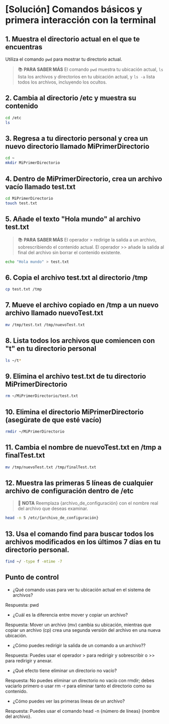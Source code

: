 # [Solución] Comandos básicos y primera interacción con la terminal

## 1. Muestra el directorio actual en el que te encuentras

Utiliza el comando `pwd` para mostrar tu directorio actual.

> :books: **PARA SABER MÁS**
> El comando `pwd` muestra tu ubicación actual, `ls` lista los archivos y directorios en tu ubicación actual, y `ls -a` lista todos los archivos, incluyendo los ocultos.

## 2. Cambia al directorio /etc y muestra su contenido

~~~sh
cd /etc
ls
~~~

## 3. Regresa a tu directorio personal y crea un nuevo directorio llamado MiPrimerDirectorio

~~~sh
cd ~
mkdir MiPrimerDirectorio
~~~

## 4. Dentro de MiPrimerDirectorio, crea un archivo vacío llamado test.txt

~~~sh
cd MiPrimerDirectorio
touch test.txt
~~~

## 5. Añade el texto "Hola mundo" al archivo test.txt

> :books: **PARA SABER MÁS**
> El operador > redirige la salida a un archivo, sobrescribiendo el contenido actual. El operador >> añade la salida al final del archivo sin borrar el contenido existente.

~~~sh
echo "Hola mundo" > test.txt
~~~

## 6. Copia el archivo test.txt al directorio /tmp

~~~sh
cp test.txt /tmp
~~~

## 7. Mueve el archivo copiado en /tmp a un nuevo archivo llamado nuevoTest.txt

~~~sh
mv /tmp/test.txt /tmp/nuevoTest.txt
~~~

## 8. Lista todos los archivos que comiencen con "t" en tu directorio personal

~~~sh
ls ~/t*
~~~

## 9. Elimina el archivo test.txt de tu directorio MiPrimerDirectorio

~~~sh
rm ~/MiPrimerDirectorio/test.txt
~~~

## 10. Elimina el directorio MiPrimerDirectorio (asegúrate de que esté vacío)

~~~sh
rmdir ~/MiPrimerDirectorio
~~~

## 11. Cambia el nombre de nuevoTest.txt en /tmp a finalTest.txt

~~~sh
mv /tmp/nuevoTest.txt /tmp/finalTest.txt
~~~

## 12. Muestra las primeras 5 líneas de cualquier archivo de configuración dentro de /etc

> :pencil: **NOTA**
> Reemplaza {archivo_de_configuración} con el nombre real del archivo que deseas examinar.

~~~sh
head -n 5 /etc/{archivo_de_configuración}
~~~

## 13. Usa el comando find para buscar todos los archivos modificados en los últimos 7 días en tu directorio personal.

~~~sh
find ~/ -type f -mtime -7
~~~

## Punto de control

- ¿Qué comando usas para ver tu ubicación actual en el sistema de archivos?

Respuesta:
pwd

- ¿Cuál es la diferencia entre mover y copiar un archivo?

Respuesta:
Mover un archivo (mv) cambia su ubicación, mientras que copiar un archivo (cp) crea una segunda versión del archivo en una nueva ubicación.

- ¿Cómo puedes redirigir la salida de un comando a un archivo??

Respuesta:
Puedes usar el operador > para redirigir y sobrescribir o >> para redirigir y anexar.

- ¿Qué efecto tiene eliminar un directorio no vacío?

Respuesta:
No puedes eliminar un directorio no vacío con rmdir; debes vaciarlo primero o usar rm -r para eliminar tanto el directorio como su contenido.

- ¿Cómo puedes ver las primeras líneas de un archivo?

Respuesta:
Puedes usar el comando head -n {número de líneas} {nombre del archivo}.


